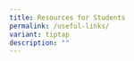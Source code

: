 ```yaml
---
title: Resources for Students
permalink: /useful-links/
variant: tiptap
description: ""
---
```

<p></p>